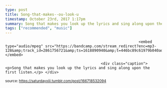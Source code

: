 ```yaml
---
type: post
title: Song-that-makes--ou-look-u
timestamp: October 23rd, 2017 1:17pm
summary: Song that makes you look up the lyrics and sing along upon the first listenp 
tags: ["recommended", "music"]
---
```


                
                
                
                
                
                
                
                                                                <embed type="audio/mpeg" src="https://bandcamp.com/stream_redirect?enc=mp3-128&amp;track_id=2861756721&amp;ts=1618890940&amp;t=446bc89c61979b040ad147fa62d6702f5e45c846"></embed>
                    
                                               <div class="caption"><p>Song that makes you look up the lyrics and sing along upon the first listen.</p> </div>
                                    
                                
<small>source: https://saturdayxiii.tumblr.com/post/166718532094</small>